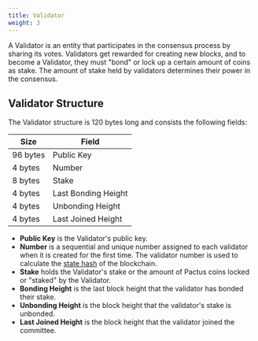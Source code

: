 ```yaml
---
title: Validator
weight: 3
---
```


A Validator is an entity that participates in the consensus process by sharing its votes.
Validators get rewarded for creating new blocks, and to become a Validator,
they must "bond" or lock up a certain amount of coins as stake.
The amount of stake held by validators determines their power in the consensus.

## Validator Structure

The Validator structure is 120 bytes long and consists the following fields:

| Size     | Field               |
| -------- | ------------------- |
| 96 bytes | Public Key          |
| 4 bytes  | Number              |
| 8 bytes  | Stake               |
| 4 bytes  | Last Bonding Height |
| 4 bytes  | Unbonding Height    |
| 4 bytes  | Last Joined Height  |

- **Public Key** is the Validator's public key.
- **Number** is a sequential and unique number assigned to each validator when it is created for the first time.
  The validator number is used to calculate the [state hash](/docs/concepts/blockchain/state-hash) of the blockchain.
- **Stake** holds the Validator's stake or the amount of Pactus coins locked or "staked" by the Validator.
- **Bonding Height** is the last block height that the validator has bonded their stake.
- **Unbonding Height** is the block height that the validator's stake is unbonded.
- **Last Joined Height** is the block height that the validator joined the committee.
